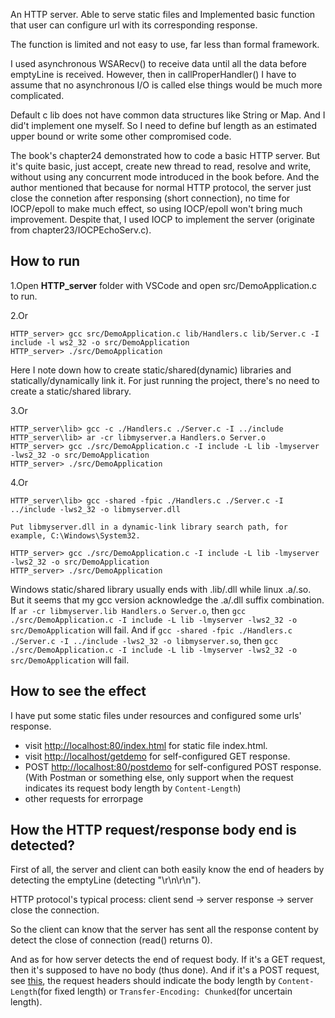 An HTTP server. Able to serve static files and Implemented basic function that user can configure url with its corresponding response.

The function is limited and not easy to use, far less than formal framework.

I used asynchronous WSARecv() to receive data until all the data before emptyLine is received. However, then in callProperHandler() I have to assume that no asynchronous I/O is called else things would be much more complicated.

Default c lib does not have common data structures like String or Map. And I did't implement one myself. So I need to define buf length as an estimated upper bound or write some other compromised code.

The book's chapter24 demonstrated how to code a basic HTTP server. But it's quite basic, just accept, create new thread to read, resolve and write, without using any concurrent mode introduced in the book before. And the author mentioned that because for normal HTTP protocol, the server just close the connetion after responsing (short connection), no time for IOCP/epoll to make much effect, so using IOCP/epoll won't bring much improvement. Despite that, I used IOCP to implement the server (originate from chapter23/IOCPEchoServ.c).

## How to run

1.Open **HTTP_server** folder with VSCode and open src/DemoApplication.c to run.

2.Or
```
HTTP_server> gcc src/DemoApplication.c lib/Handlers.c lib/Server.c -I include -l ws2_32 -o src/DemoApplication
HTTP_server> ./src/DemoApplication
```

Here I note down how to create static/shared(dynamic) libraries and statically/dynamically link it. For just running the project, there's no need to create a static/shared library.

3.Or
```
HTTP_server\lib> gcc -c ./Handlers.c ./Server.c -I ../include
HTTP_server\lib> ar -cr libmyserver.a Handlers.o Server.o
HTTP_server> gcc ./src/DemoApplication.c -I include -L lib -lmyserver -lws2_32 -o src/DemoApplication
HTTP_server> ./src/DemoApplication
```

4.Or
```
HTTP_server\lib> gcc -shared -fpic ./Handlers.c ./Server.c -I ../include -lws2_32 -o libmyserver.dll

Put libmyserver.dll in a dynamic-link library search path, for example, C:\Windows\System32.

HTTP_server> gcc ./src/DemoApplication.c -I include -L lib -lmyserver -lws2_32 -o src/DemoApplication
HTTP_server> ./src/DemoApplication
```


Windows static/shared library usually ends with .lib/.dll while linux .a/.so. But it seems that my gcc version acknowledge the .a/.dll suffix combination. If `ar -cr libmyserver.lib Handlers.o Server.o`, then `gcc ./src/DemoApplication.c -I include -L lib -lmyserver -lws2_32 -o src/DemoApplication` will fail. And if `gcc -shared -fpic ./Handlers.c ./Server.c -I ../include -lws2_32 -o libmyserver.so`, then `gcc ./src/DemoApplication.c -I include -L lib -lmyserver -lws2_32 -o src/DemoApplication` will fail.

## How to see the effect

I have put some static files under resources and configured some urls' response.

* visit <http://localhost:80/index.html> for static file index.html.
* visit <http://localhost/getdemo> for self-configured GET response.
* POST <http://localhost:80/postdemo> for self-configured POST response. (With Postman or something else, only support when the request indicates its request body length by `Content-Length`)
* other requests for errorpage

## How the HTTP request/response body end is detected?

First of all, the server and client can both easily know the end of headers by detecting the emptyLine (detecting "\r\n\r\n").

HTTP protocol's typical process: client send -> server response -> server close the connection.

So the client can know that the server has sent all the response content by detect the close of connection (read() returns 0).

And as for how server detects the end of request body. If it's a GET request, then it's supposed to have no body (thus done). And if it's a POST request, see [this](https://stackoverflow.com/questions/4824451/detect-end-of-http-request-body), the request headers should indicate the body length by `Content-Length`(for fixed length) or `Transfer-Encoding: Chunked`(for uncertain length).